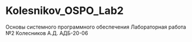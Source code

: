# Kolesnikov_OSPO_Lab2
Основы системного программного обеспечения Лабораторная работа №2 Колесников А.Д. АДБ-20-06
